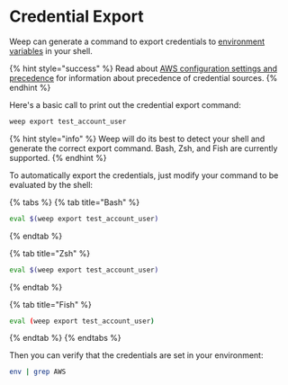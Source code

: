 # Credential Export

Weep can generate a command to export credentials to [environment variables](https://docs.aws.amazon.com/cli/latest/userguide/cli-configure-envvars.html) in your shell.

{% hint style="success" %}
Read about [AWS configuration settings and precedence](https://docs.aws.amazon.com/cli/latest/userguide/cli-configure-quickstart.html#cli-configure-quickstart-precedence) for information about precedence of credential sources.
{% endhint %}

Here's a basic call to print out the credential export command:

```bash
weep export test_account_user
```

{% hint style="info" %}
Weep will do its best to detect your shell and generate the correct export command. Bash, Zsh, and Fish are currently supported.
{% endhint %}

To automatically export the credentials, just modify your command to be evaluated by the shell:

{% tabs %}
{% tab title="Bash" %}
```bash
eval $(weep export test_account_user)
```
{% endtab %}

{% tab title="Zsh" %}
```bash
eval $(weep export test_account_user)
```
{% endtab %}

{% tab title="Fish" %}
```bash
eval (weep export test_account_user)
```
{% endtab %}
{% endtabs %}

Then you can verify that the credentials are set in your environment:

```bash
env | grep AWS
```

